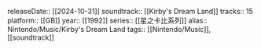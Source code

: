 releaseDate:: [[2024-10-31]]
soundtrack:: [[Kirby's Dream Land]]
tracks:: 15
platform:: [[GB]]
year:: [[1992]]
series:: [[星之卡比系列]]
alias:: Nintendo/Music/Kirby's Dream Land
tags:: [[Nintendo/Music]], [[soundtrack]]
